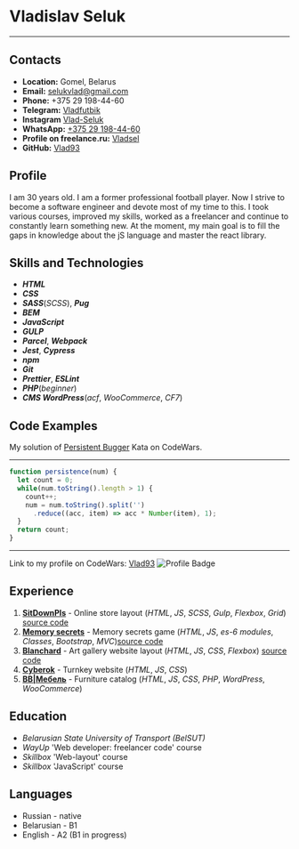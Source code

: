 # **Vladislav Seluk**
*****
## **Contacts**
* **Location:** Gomel, Belarus
* **Email:** selukvlad@gmail.com
* **Phone:** +375 29 198-44-60
* **Telegram:** [Vladfutbik](https://t.me/vladfutbik)
* **Instagram** [Vlad-Seluk](https://www.instagram.com/vladseluk)
* **WhatsApp:** [+375 29 198-44-60](https://call.whatsapp.com/voice/vhzzdEKVpbh5MtTIK7XiqZ)
* **Profile on freelance.ru:** [Vladsel](https://freelance.ru/vladsel)
* **GitHub:** [Vlad93](https://github.com/Vlad93)

## Profile
I am 30 years old. I am a former professional football player. 
Now I strive to become a software engineer and devote most of my time to this. 
I took various courses, improved my skills, worked as a freelancer and continue to constantly learn something new.
At the moment, my main goal is to fill the gaps in knowledge about the jS language and master the react library.

## Skills and Technologies
* ***HTML***
* ***CSS***
* ***SASS***(*SCSS*), ***Pug***
* ***BEM***
* ***JavaScript***
* ***GULP***
* ***Parcel***, ***Webpack***
* ***Jest***, ***Cypress***
* ***npm***
* ***Git***
* ***Prettier***, ***ESLint***
* ***PHP***(*beginner*)
* ***CMS WordPress***(*acf*, *WooCommerce*, *CF7*)

## Code Examples
My solution of [Persistent Bugger](https://www.codewars.com/kata/55bf01e5a717a0d57e0000ec) Kata on CodeWars.
****
```js
function persistence(num) {   
  let count = 0;
  while(num.toString().length > 1) {
    count++;
    num = num.toString().split('')
      .reduce((acc, item) => acc * Number(item), 1);
  }  
  return count;
}
```
****
Link to my profile on CodeWars: [Vlad93](https://www.codewars.com/users/Vlad93) ![Profile Badge](https://www.codewars.com/users/Vlad93/badges/small)

## Experience 
1. [**SitDownPls**](https://vlad93.github.io/SitDownPls.github.io) - Online store layout (*HTML*, *JS*, *SCSS*, *Gulp*, *Flexbox*, *Grid*) [source code](https://github.com/Vlad93/SitDownPls.github.io)
2. [**Memory secrets**](https://vlad93.github.io/MemorySecterts) - Memory secrets game (*HTML*, *JS*, *es-6 modules*, *Classes*, *Bootstrap*, *MVC*)[source code](https://github.com/Vlad93/MemorySecterts)
3. [**Blanchard**](https://vlad93.github.io/blanchard.github.io) - Art gallery website layout (*HTML*, *JS*, *CSS*, *Flexbox*) [source code](https://github.com/Vlad93/blanchard.github.io)
4. [**Cyberok**](https://www.cyberok.ru) - Turnkey website (*HTML*, *JS*, *CSS*)
5. [**ВВ|Мебель**](https://xn--90abamb0bd6k.xn--p1ai) - Furniture catalog (*HTML*, *JS*, *CSS*, *PHP*, *WordPress*, *WooCommerce*)

## Education
* *Belarusian State University of Transport (BelSUT)*
* *WayUp* 'Web developer: freelancer code' course
* *Skillbox* 'Web-layout' course
* *Skillbox* 'JavaScript' course

## Languages
* Russian - native
* Belarusian - В1
* English - A2 (B1 in progress)